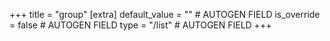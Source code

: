 +++
title = "group"
[extra]
default_value = "" # AUTOGEN FIELD
is_override = false # AUTOGEN FIELD
type = "/list" # AUTOGEN FIELD
+++